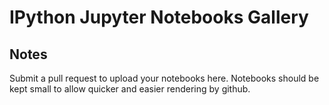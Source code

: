 # IPython Jupyter Notebooks Gallery

Notes
-----
Submit a pull request to upload your notebooks here.
Notebooks should be kept small to allow quicker and easier rendering by github.
